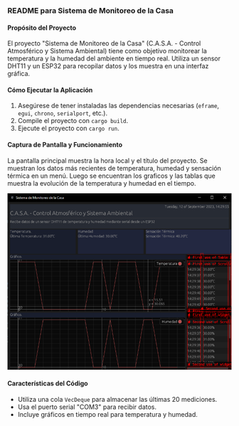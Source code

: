 ### README para Sistema de Monitoreo de la Casa

#### Propósito del Proyecto
El proyecto "Sistema de Monitoreo de la Casa" (C.A.S.A. - Control Atmosférico y Sistema Ambiental) tiene como objetivo monitorear la temperatura y la humedad del ambiente en tiempo real. Utiliza un sensor DHT11 y un ESP32 para recopilar datos y los muestra en una interfaz gráfica.

#### Cómo Ejecutar la Aplicación
1. Asegúrese de tener instaladas las dependencias necesarias (`eframe`, `egui`, `chrono`, `serialport`, etc.).
2. Compile el proyecto con `cargo build`.
3. Ejecute el proyecto con `cargo run`.

#### Captura de Pantalla y Funcionamiento

La pantalla principal muestra la hora local y el título del proyecto. Se muestran los datos más recientes de temperatura, humedad y sensación térmica en un menú. Luego se encuentran los graficos y las tablas que muestra la evolución de la temperatura y humedad en el tiempo.

![Interfaz](./interfaz.png)

#### Características del Código

- Utiliza una cola `VecDeque` para almacenar las últimas 20 mediciones.
- Usa el puerto serial "COM3" para recibir datos.
- Incluye gráficos en tiempo real para temperatura y humedad.